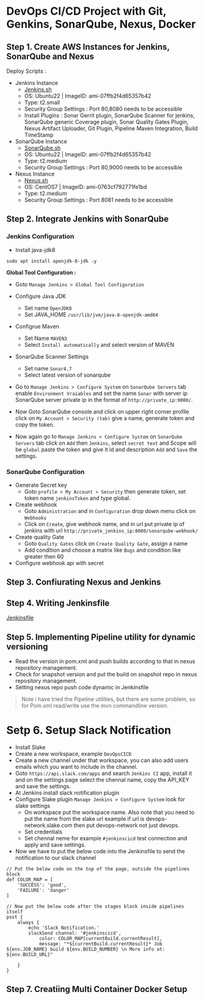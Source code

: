 # DevOps CI/CD Project with Git, Genkins, SonarQube, Nexus, Docker   

## Step 1. Create AWS Instances for Jenkins, SonarQube and Nexus   

Deploy Scripts :  

* Jenkins Instance 
    * [Jenkins.sh](userData/Jenkins.sh)     
    * OS: Ubuntu22 | ImageID: ami-07ffb2f4d65357b42 
    * Type: t2.small
    * Security Group Settings : Port 80,8080 needs to be accessible  
    * Install Plugins : Sonar Gerrit plugin, SonarQube Scanner for jenkins, SonarQube generic Coverage plugin, Sonar Quality Gates Plugin, Nexus Artifact Uploader, Git Plugin, Pipeline Maven Integration, Build TimeStamp   
* SonarQube Instance 
    * [SonarQube.sh](userData/SonarQube.sh)     
    * OS: Ubuntu22 | ImageID: ami-07ffb2f4d65357b42 
    * Type: t2.medium
    * Security Group Settings : Port 80,9000 needs to be accessible    
* Nexus Instance   
    * [Nexus.sh](userData/Nexus.sh)    
    * OS: CentOS7 | ImageID: ami-0763cf792771fe1bd
    * Type: t2.medium   
    * Security Group Settings : Port 8081 needs to be accessible    
 
## Step 2. Integrate Jenkins with SonarQube     

### Jenkins Configuration   

* Install java-jdk8 

```   
sudo apt install openjdk-8-jdk -y   
```  


__Global Tool Configuration :__      

* Goto `Manage Jenkins > Global Tool Configuration`   
* Configure Java JDK 
    * Set name `OpenJDK8`    
    * Set JAVA_HOME `/usr/lib/jvm/java-8-openjdk-amd64` 
* Configrue Maven
    * Set Name `MAVEN3`  
    * Select `Install automatically` and select version of MAVEN    
* SonarQube Scanner Settings  
    * Set name `Sonar4.7`   
    * Select latest version of sonarqube  


* Go to `Manage Jenkins > Configure System` on `SonarQube Servers` tab enable `Environment Vraiables` and set the name `Sonar` with server ip SonarQube server private ip in the format of `http://private_ip:9000/`.    
* Now Goto SonarQube console and click on upper right corner profile click on `My Account > Security (tab)` give a name, generate token and copy the token.    
* Now again go to `Manage Jenkins > Configure System` on `SonarQube Servers` tab click on `Add` then `Jenkins`, select `secret text` and Scope will be `global` paste the token and give it id and description `Add` and `Save` the settings.    


### SonarQube Configuration    
 
* Generate Secret key    
    * Goto `profile > My Account > Security` then generate  token, set token name `jenkinsToken` and type global.    
* Create webhook    
    * Goto `Administration` and in `Configuration` drop down menu click on `Webhooks`   
    * Click on `Create`, give webhook name, and in url put private ip of jenkins with url `http://private_jenkins_ip:8080/sonarqube-webhook/`  
* Create quality Gate 
    * Goto `Quality Gates` click on `Create Quality Gate`, assign a name 
    * Add condition and choose a matrix like `Bugs` and condition like greater then 60  
* Configure webhook api with secret 

## Step 3. Confiurating Nexus and Jenkins 

## Step 4. Writing Jenkinsfile 

[Jenkinsfile](Jenkinsfile)  

## Step 5. Implementing Pipeline utility for dynamic versioning 

* Read the version in pom.xml and push builds according to that in nexus repository management.  
* Check for snapshot version and put the build on snapshot repo in nexus repository management.  
* Setting nexus repo push code dynamic in Jenkinsfile 

> Note i have tried the Pipeline utilities, but there are some problem, so for Pom.xml read/write use the mvn commandline version.   


# Setp 6. Setup Slack Notification    

* Install Slake   
* Create a new workspace, example `DevOpsCICD`    
* Create a new channel under that workspace, you can also add users emails which you want to include in the channel.   
* Goto `https://api.slack.com/apps` and search `Jenkins CI` app, install it and on the settings page select the chennal name, copy the API_KEY and save the settings.   
* At Jenkins install slack notification plugin  
* Configure Slake plugin `Manage Jenkins > Configure System` look for slake settings  
    * On workspace put the workspace name. Also note that you need to put the name from the slake url example if url is devops-network.slake.com then put devops-network not just devops.  
    * Set credentials 
    * Set chennal neme for example `#jenkinscicd` test connection and apply and save settings.  
* Now we have to put the below code into the Jenkinsfile to send the notification to our slack channel  

```
// Put the below code on the top of the page, outside the pipelines block 
def COLOR_MAP = [
    'SUCCESS': 'good',
    'FAILURE': 'danger'
]

// Now put the below code after the stages block inside pipelines itself
post {
    always {
        echo 'Slack Notification.'
        slackSend channel: '#jenkinscicd',
            color: COLOR_MAP[currentBuild.currentResult],
            message: "*${currentBuild.currentResult}* Job ${env.JOB_NAME} build ${env.BUILD_NUMBER} \n More info at: ${env.BUILD_URL}"

    }
}
```

## Step 7. Creatiing Multi Container Docker Setup


